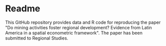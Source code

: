 # Readme

This GitHub repository provides data and R code for reproducing the paper "Do mining activities foster regional development? Evidence from Latin America in a spatial econometric framework". The paper has been submitted to Regional Studies. 
